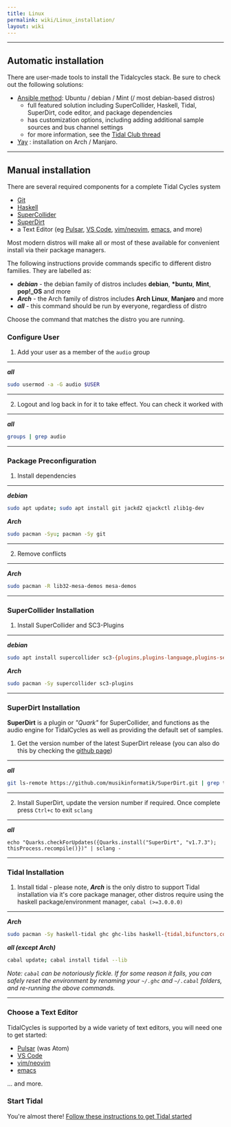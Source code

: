 ```yaml
---
title: Linux
permalink: wiki/Linux_installation/
layout: wiki
---
```


<translate>

-----

## Automatic installation

There are user-made tools to install the Tidalcycles stack. Be sure to check out the following solutions:
- [Ansible method](https://github.com/cleary/ansible-tidalcycles): Ubuntu / debian / Mint (/ most debian-based distros)
    - full featured solution including SuperCollider, Haskell, Tidal, SuperDirt, code editor, and package dependencies
    - has customization options, including adding additional sample sources and bus channel settings
    - for more information, see the [Tidal Club thread](https://club.tidalcycles.org/t/install-manage-upgrades-to-tidal-environment-with-a-single-command-on-ubuntu-debian-linux-mint-ansible-method/544)
- [Yay](https://roosnaflak.com/tech-and-research/install-tidal-cycles-on-arch-linux/) : installation on Arch / Manjaro.

-----

## Manual installation

There are several required components for a complete Tidal Cycles system 
 - [Git](https://git-scm.com/)
 - [Haskell](https://www.haskell.org/platform/)
 - [SuperCollider](https://supercollider.github.io/downloads)
 - [SuperDirt](https://github.com/musikinformatik/SuperDirt)
 - a Text Editor (eg [Pulsar](/getting-started/editor/Pulsar.md), [VS Code](/getting-started/editor/VS_Code.md), [vim/neovim](/getting-started/editor/Vim.md), [emacs](/getting-started/editor/Emacs.md), and more)
    
Most modern distros will make all or most of these available for convenient install via their package managers.

The following instructions provide commands specific to different distro families. They are labelled as:
 - ***debian*** - the debian family of distros includes **debian**, **\*buntu**, **Mint**, **pop!_OS** and more
 - ***Arch*** - the Arch family of distros includes **Arch Linux**, **Manjaro** and more
 - ***all*** - this command should be run by everyone, regardless of distro
    
Choose the command that matches the distro you are running.

### Configure User

1. Add your user as a member of the `audio` group
---
***all***
```bash
sudo usermod -a -G audio $USER
```
---
    
2. Logout and log back in for it to take effect. You can check it worked with
---
***all***

```bash
groups | grep audio
```
--- 
    
### Package Preconfiguration
    
1. Install dependencies

---
    
***debian***
```bash
sudo apt update; sudo apt install git jackd2 qjackctl zlib1g-dev
```

***Arch***
```bash
sudo pacman -Syu; pacman -Sy git
```
---
2. Remove conflicts
---
***Arch***
```bash
sudo pacman -R lib32-mesa-demos mesa-demos
```
---
    
### SuperCollider Installation
1. Install SuperCollider and SC3-Plugins
---
***debian***
```bash
sudo apt install supercollider sc3-{plugins,plugins-language,plugins-server}
```
    
***Arch***
```bash
sudo pacman -Sy supercollider sc3-plugins
```
---
    
### SuperDirt Installation
    
**SuperDirt** is a plugin or *"Quark"* for SuperCollider, and functions as the audio engine for TidalCycles as well as providing the default set of samples. 

1. Get the version number of the latest SuperDirt release (you can also do this by checking the [github page](https://github.com/musikinformatik/SuperDirt/releases))
---
***all***
```bash
git ls-remote https://github.com/musikinformatik/SuperDirt.git | grep tags | tail -n1 | awk -F/ '{print $NF}'
```
--- 
2. Install SuperDirt, update the version number if required. Once complete press `Ctrl+c` to exit `sclang`
---
***all***

```shell
echo "Quarks.checkForUpdates({Quarks.install("SuperDirt", "v1.7.3"); thisProcess.recompile()})" | sclang -
```
    
---
    
### Tidal Installation
1. Install tidal - please note, ***Arch*** is the only distro to support Tidal installation via it's core package manager, other distros require using the haskell package/environment manager, `cabal (>=3.0.0.0)`
---    
***Arch***
```bash
sudo pacman -Sy haskell-tidal ghc ghc-libs haskell-{tidal,bifunctors,colour,hosc,mwc-random,network,primitive,random,vector,microspec}
```
            
***all (except Arch)***
```bash
cabal update; cabal install tidal --lib
```

*Note: `cabal` can be notoriously fickle. If for some reason it fails, you can safely reset the environment by renaming your `~/.ghc` and `~/.cabal` folders, and re-running the above commands.*

---
    
### Choose a Text Editor
TidalCycles is supported by a wide variety of text editors, you will need one to get started:
 - [Pulsar](/getting-started/editor/Pulsar.md) (was Atom)
 - [VS Code](/getting-started/editor/VS_Code.md)
 - [vim/neovim](/getting-started/editor/Vim.md)
 - [emacs](/getting-started/editor/Emacs.md)
    
... and more.
        
### Start Tidal
    
You're almost there! [Follow these instructions to get Tidal started](/getting-started/tidal_start.md)
    
</translate>
